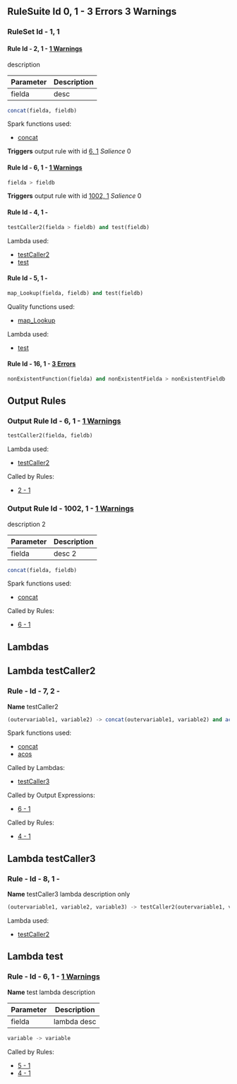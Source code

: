 
## RuleSuite Id 0, 1 <a name="ruleSuite_0_1"></a> - <span class="rule_error">3 Errors</span><span class="rule_warning"> 3 Warnings</span>



### RuleSet Id - 1, 1 <a name="ruleSet_1_1"></a>

#### Rule Id - 2, 1 <a name="rule_2_1"></a> -  <a href="../sampleDocsValidation/#Warnings_2_1" class="rule_warning">1 Warnings</a>
description

|Parameter|Description|
|---|---|
|fielda|desc|



    

```sql
concat(fielda, fieldb)
```

<div class="spark_functions_used comma-list">
<p>Spark functions used:</p>
<ul>

<li> <a target="_blank" href="https://spark.apache.org/docs/latest/api/sql/index.html#concat">concat</a> </li>
</ul>
</div>



__Triggers__ output rule with id <a href="#outputRule_6_1">6, 1</a> _Salience_ 0
 
#### Rule Id - 6, 1 <a name="rule_6_1"></a> -  <a href="../sampleDocsValidation/#Warnings_6_1" class="rule_warning">1 Warnings</a>




    

```sql
fielda > fieldb
```



__Triggers__ output rule with id <a href="#outputRule_1002_1">1002, 1</a> _Salience_ 0
 
#### Rule Id - 4, 1 <a name="rule_4_1"></a> - 




    

```sql
testCaller2(fielda > fieldb) and test(fieldb)
```

<div class="lambdas_used comma-list">
<p>Lambda used:</p>
<ul>

<li> <a href="#lambda_7_2">testCaller2</a> </li>

<li> <a href="#lambda_6_1">test</a> </li>
</ul>
</div>


 
#### Rule Id - 5, 1 <a name="rule_5_1"></a> - 




    

```sql
map_Lookup(fielda, fieldb) and test(fieldb)
```

<div class="spark_functions_used comma-list">
<p>Quality functions used:</p>
<ul>

<li> <a target="_blank" href="../../sqlfunctions/#map_lookup">map_Lookup</a> </li>
</ul>
</div>

<div class="lambdas_used comma-list">
<p>Lambda used:</p>
<ul>

<li> <a href="#lambda_6_1">test</a> </li>
</ul>
</div>


 
#### Rule Id - 16, 1 <a name="rule_16_1"></a> -  <a href="../sampleDocsValidation/#Errors_16_1" class="rule_error">3 Errors</a>




    

```sql
nonExistentFunction(fielda) and nonExistentFielda > nonExistentFieldb
```


 



## Output Rules


### Output Rule Id - 6, 1 <a name="outputRule_6_1"></a> -  <a href="../sampleDocsValidation/#Warnings_6_1" class="rule_warning">1 Warnings</a>




    

```sql
testCaller2(fielda, fieldb)
```

<div class="lambdas_used comma-list">
<p>Lambda used:</p>
<ul>

<li> <a href="#lambda_7_2">testCaller2</a> </li>
</ul>
</div>



<div class="lambdas_used comma-list">
<p>Called by Rules:</p>
<ul>

<li> <a href="#rule_2_1">2 - 1</a> </li>
</ul>
</div>



### Output Rule Id - 1002, 1 <a name="outputRule_1002_1"></a> -  <a href="../sampleDocsValidation/#Warnings_1002_1" class="rule_warning">1 Warnings</a>
description 2

|Parameter|Description|
|---|---|
|fielda|desc 2|



    

```sql
concat(fielda, fieldb)
```

<div class="spark_functions_used comma-list">
<p>Spark functions used:</p>
<ul>

<li> <a target="_blank" href="https://spark.apache.org/docs/latest/api/sql/index.html#concat">concat</a> </li>
</ul>
</div>



<div class="lambdas_used comma-list">
<p>Called by Rules:</p>
<ul>

<li> <a href="#rule_6_1">6 - 1</a> </li>
</ul>
</div>



## Lambdas


## Lambda testCaller2
    
### Rule - Id - 7, 2 <a name="lambda_7_2"></a> - 
__Name__ testCaller2




    

```sql
(outervariable1, variable2) -> concat(outervariable1, variable2) and acos(fielda)
```

<div class="spark_functions_used comma-list">
<p>Spark functions used:</p>
<ul>

<li> <a target="_blank" href="https://spark.apache.org/docs/latest/api/sql/index.html#concat">concat</a> </li>

<li> <a target="_blank" href="https://spark.apache.org/docs/latest/api/sql/index.html#acos">acos</a> </li>
</ul>
</div>



<div class="lambdas_used comma-list">
<p>Called by Lambdas:</p>
<ul>

<li> <a href="#lambda_8_1">testCaller3</a> </li>
</ul>
</div>

<div class="lambdas_used comma-list">
<p>Called by Output Expressions:</p>
<ul>

<li> <a href="#outputRule_6_1">6 - 1</a> </li>
</ul>
</div>

<div class="lambdas_used comma-list">
<p>Called by Rules:</p>
<ul>

<li> <a href="#rule_4_1">4 - 1</a> </li>
</ul>
</div>




## Lambda testCaller3
    
### Rule - Id - 8, 1 <a name="lambda_8_1"></a> - 
__Name__ testCaller3
lambda description only



    

```sql
(outervariable1, variable2, variable3) -> testCaller2(outervariable1, variable2)
```

<div class="lambdas_used comma-list">
<p>Lambda used:</p>
<ul>

<li> <a href="#lambda_7_2">testCaller2</a> </li>
</ul>
</div>






## Lambda test
    
### Rule - Id - 6, 1 <a name="lambda_6_1"></a> -  <a href="../sampleDocsValidation/#Warnings_6_1" class="rule_warning">1 Warnings</a>
__Name__ test
lambda description

|Parameter|Description|
|---|---|
|fielda|lambda desc|



    

```sql
variable -> variable
```



<div class="lambdas_used comma-list">
<p>Called by Rules:</p>
<ul>

<li> <a href="#rule_5_1">5 - 1</a> </li>

<li> <a href="#rule_4_1">4 - 1</a> </li>
</ul>
</div>




